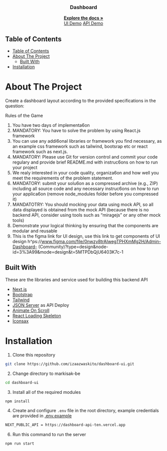 <br />
<p align="center">
  <h3 align="center">Dashboard</h3>
  <p align="center">
    <a href="https://github.com/izaazwaskito/Technical-Test"><strong>Explore the docs »</strong></a>
    <br />
    <a href="https://dashboard-ui-swart.vercel.app/">UI Demo</a>
    <a href="https://dashboard-api-ten.vercel.app/">API Demo</a>
  </p>
</p>

## Table of Contents

- [Table of Contents](#table-of-contents)
- [About The Project](#about-the-project)
  - [Built With](#built-with)
- [Installation](#installation)

# About The Project

Create a dashboard layout according to the provided specifications in the question:

Rules of the Game

1. You have two days of implementa6on
2. MANDATORY: You have to solve the problem by using React.js framework
3. You can use any addi6onal libraries or framework you find necessary, as an example css framework such as
   tailwind, bootsrap etc or react framework such as next.js.
4. MANDATORY: Please use Git for version control and commit your code regulary and provide brief
   README.md with instruc6ons on how to run your project
5. We realy interested in your code quality, organiza6on and how well you meet the requirements of the
   problem statement.
6. MANDATORY: submit your solu6on as a compressed archive (e.g., ZIP) including all source code and any
   necessary instruc6ons on how to run your applica6on (remove node_modules folder before you
   compressed it)
7. MANDATOTRY: You should mocking your data using mock API, so all data displayed is obtained from the
   mock API (because there is no backend API, consider using tools such as “miragejs” or any other mock
   tools)
8. Demonstrate your logical thinking by ensuring that the components are modular and reusable
9. This is the figma link for UI design, use this link to get components of UI design
   h^ps://www.figma.com/file/0nwzy8trAIwegTPHXmMg2H/Admin-Dashboard-
   (Community)?type=design&node-id=3%3A99&mode=design&t=5MTPDbQjU6403K7c-1

## Built With

These are the libraries and service used for building this backend API

- [Next.js](https://nextjs.org)
- [Bootstrap](https://getbootstrap.com)
- [Tailwind](https://www.tailwindcss.com)
- [JSON Server](https://www.npmjs.com/package/json-server) as API Deploy
- [Animate On Scroll](https://michalsnik.github.io/aos/)
- [React Loading Skeleton](https://www.npmjs.com/package/react-loading-skeleton)
- [Iconsax](https://iconsax-react.pages.dev/)

# Installation

1. Clone this repository

```sh
git clone https://github.com/izaazwaskito/dashboard-ui.git
```

2. Change directory to markisak-be

```sh
cd dashboard-ui
```

3. Install all of the required modules

```sh
npm install
```

4. Create and configure `.env` file in the root directory, example credentials are provided in [.env.example](./.env.example)

```sh
NEXT_PUBLIC_API = https://dashboard-api-ten.vercel.app
```

6. Run this command to run the server

```sh
npm run start
```
